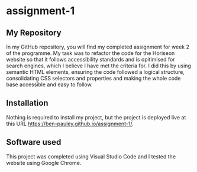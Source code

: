 # assignment-1

## My Repository

In my GitHub repository, you will find my completed assignment for week 2 of the programme. My task was to refactor the code for the Horiseon website so that it follows accessibility standards and is opitimised for search engines, which I believe I have met the criteria for. I did this by using semantic HTML elements, ensuring the code followed a logical structure, consolidating CSS selectors and properties and making the whole code base accessible and easy to follow.

## Installation

Nothing is required to install my project, but the project is deployed live at this URL https://ben-pauley.github.io/assignment-1/.

## Software used

This project was completed using Visual Studio Code and I tested the website using Google Chrome.